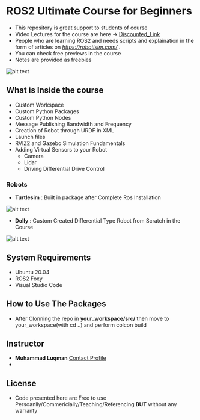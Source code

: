 # ROS2 Ultimate Course for Beginners
- This repository is great support to students of course  
- Video Lectures for the course are here -> [Discounted_Link](https://www.udemy.com/course/ros2-ultimate-course-for-starters/?couponCode=MAY_LEARN) 
- People who are  learning ROS2 and needs scripts and explaination in the form of articles on *https://robotisim.com/* . 
- You can check free previews in the course
- Notes are provided as freebies

![alt text](https://github.com/noshluk2/ROS2-Ultimate-Course-for-Beginners/blob/main/images/r2_baisc_thumbnail.png)

## What is Inside the course 
- Custom Workspace 
- Custom Python Packages
- Custom Python Nodes
- Message Publishing Bandwidth and Frequency 
- Creation of Robot through URDF in XML
- Launch files
- RVIZ2 and Gazebo Simulation Fundamentals 
- Adding Virtual Sensors to your Robot
  - Camera
  - Lidar
  - Driving Differential Drive Control


### Robots
- **Turtlesim** : Built in package after Complete Ros Installation


![alt text](https://github.com/noshluk2/ROS2-Ultimate-Course-for-Beginners/blob/main/images/turtlesim.png)

- **Dolly** : Custom Created Differential Type Robot from Scratch in the Course 

![alt text](https://github.com/noshluk2/ROS2-Ultimate-Course-for-Beginners/blob/main/images/dolly.png)

## System Requirements
- Ubuntu 20.04
- ROS2 Foxy
- Visual Studio Code


## How to Use The Packages
- After Clonning the repo in **your_workspace/src/** then move to your_workspace(with cd ..) and perform colcon build


## Instructor
- **Muhammad Luqman** [Contact Profile](https://www.linkedin.com/in/muhammad-luqman-9b227a11b/)  
- 
## License
- Code presented here are Free to use Persoanlly/Commericially/Teaching/Referencing **BUT** without any warranty
